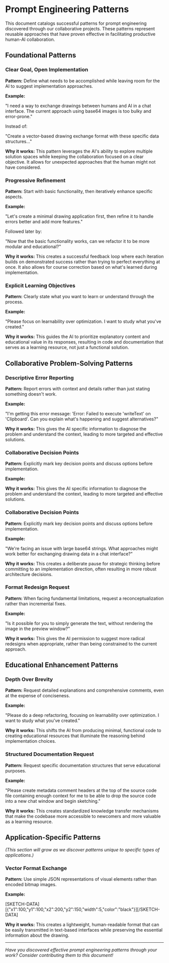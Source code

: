 # Prompt Engineering Patterns

This document catalogs successful patterns for prompt engineering discovered through our collaborative projects. These patterns represent reusable approaches that have proven effective in facilitating productive human-AI collaboration.

## Foundational Patterns

### Clear Goal, Open Implementation

**Pattern:** Define what needs to be accomplished while leaving room for the AI to suggest implementation approaches.

**Example:**

"I need a way to exchange drawings between humans and AI in a chat interface. The current approach using base64 images is too bulky and error-prone."

Instead of:

"Create a vector-based drawing exchange format with these specific data structures..."

**Why it works:** This pattern leverages the AI's ability to explore multiple solution spaces while keeping the collaboration focused on a clear objective. It allows for unexpected approaches that the human might not have considered.

### Progressive Refinement

**Pattern:** Start with basic functionality, then iteratively enhance specific aspects.

**Example:**

"Let's create a minimal drawing application first, then refine it to handle errors better and add more features."

Followed later by:

"Now that the basic functionality works, can we refactor it to be more modular and educational?"

**Why it works:** This creates a successful feedback loop where each iteration builds on demonstrated success rather than trying to perfect everything at once. It also allows for course correction based on what's learned during implementation.

### Explicit Learning Objectives

**Pattern:** Clearly state what you want to learn or understand through the process.

**Example:**

"Please focus on learnability over optimization. I want to study what you've created."

**Why it works:** This guides the AI to prioritize explanatory content and educational value in its responses, resulting in code and documentation that serves as a learning resource, not just a functional solution.

## Collaborative Problem-Solving Patterns

### Descriptive Error Reporting

**Pattern:** Report errors with context and details rather than just stating something doesn't work.

**Example:**

"I'm getting this error message: 'Error: Failed to execute 'writeText' on 'Clipboard'. Can you explain what's happening and suggest alternatives?"

**Why it works:** This gives the AI specific information to diagnose the problem and understand the context, leading to more targeted and effective solutions.

### Collaborative Decision Points

**Pattern:** Explicitly mark key decision points and discuss options before implementation.

**Example:**

**Why it works:** This gives the AI specific information to diagnose the problem and understand the context, leading to more targeted and effective solutions.

### Collaborative Decision Points

**Pattern:** Explicitly mark key decision points and discuss options before implementation.

**Example:**

"We're facing an issue with large base64 strings. What approaches might work better for exchanging drawing data in a chat interface?"

**Why it works:** This creates a deliberate pause for strategic thinking before committing to an implementation direction, often resulting in more robust architecture decisions.

### Format Redesign Request

**Pattern:** When facing fundamental limitations, request a reconceptualization rather than incremental fixes.

**Example:**

"Is it possible for you to simply generate the text, without rendering the image in the preview window?"

**Why it works:** This gives the AI permission to suggest more radical redesigns when appropriate, rather than being constrained to the current approach.

## Educational Enhancement Patterns

### Depth Over Brevity

**Pattern:** Request detailed explanations and comprehensive comments, even at the expense of conciseness.

**Example:**

"Please do a deep refactoring, focusing on learnability over optimization. I want to study what you've created."

**Why it works:** This shifts the AI from producing minimal, functional code to creating educational resources that illuminate the reasoning behind implementation choices.

### Structured Documentation Request

**Pattern:** Request specific documentation structures that serve educational purposes.

**Example:**

"Please create metadata comment headers at the top of the source code file containing enough context for me to be able to drop the source code into a new chat window and begin sketching."

**Why it works:** This creates standardized knowledge transfer mechanisms that make the codebase more accessible to newcomers and more valuable as a learning resource.

## Application-Specific Patterns

*(This section will grow as we discover patterns unique to specific types of applications.)*

### Vector Format Exchange

**Pattern:** Use simple JSON representations of visual elements rather than encoded bitmap images.

**Example:**

[SKETCH-DATA][{"x1":100,"y1":100,"x2":200,"y2":150,"width":5,"color":"black"}][/SKETCH-DATA]

**Why it works:** This creates a lightweight, human-readable format that can be easily transmitted in text-based interfaces while preserving the essential information about the drawing.

---

*Have you discovered effective prompt engineering patterns through your work? Consider contributing them to this document!*